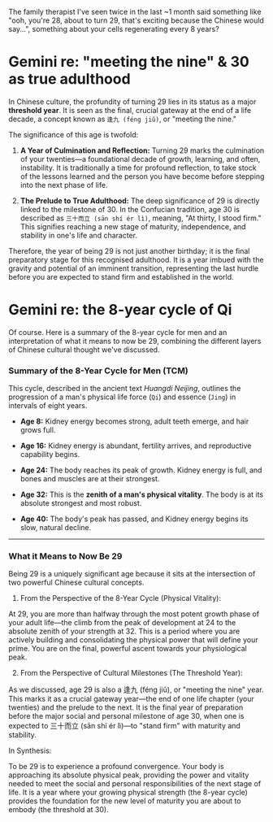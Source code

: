 The family therapist I've seen twice in the last ~1 month said something like "ooh, you're 28, about to turn 29, that's exciting because the Chinese would say...", something about your cells regenerating every 8 years?
# Gemini re: "meeting the nine" & 30 as true adulthood

In Chinese culture, the profundity of turning 29 lies in its status as a major **threshold year**. It is seen as the final, crucial gateway at the end of a life decade, a concept known as `逢九 (féng jiǔ)`, or "meeting the nine."

The significance of this age is twofold:

1. **A Year of Culmination and Reflection:** Turning 29 marks the culmination of your twenties—a foundational decade of growth, learning, and often, instability. It is traditionally a time for profound reflection, to take stock of the lessons learned and the person you have become before stepping into the next phase of life.
    
2. **The Prelude to True Adulthood:** The deep significance of 29 is directly linked to the milestone of 30. In the Confucian tradition, age 30 is described as `三十而立 (sān shí ér lì)`, meaning, "At thirty, I stood firm." This signifies reaching a new stage of maturity, independence, and stability in one's life and character.
    

Therefore, the year of being 29 is not just another birthday; it is the final preparatory stage for this recognised adulthood. It is a year imbued with the gravity and potential of an imminent transition, representing the last hurdle before you are expected to stand firm and established in the world.

# Gemini re: the 8-year cycle of Qi
Of course. Here is a summary of the 8-year cycle for men and an interpretation of what it means to now be 29, combining the different layers of Chinese cultural thought we've discussed.

### Summary of the 8-Year Cycle for Men (TCM)

This cycle, described in the ancient text _Huangdi Neijing_, outlines the progression of a man's physical life force (`Qi`) and essence (`Jing`) in intervals of eight years.

- **Age 8:** Kidney energy becomes strong, adult teeth emerge, and hair grows full.
    
- **Age 16:** Kidney energy is abundant, fertility arrives, and reproductive capability begins.
    
- **Age 24:** The body reaches its peak of growth. Kidney energy is full, and bones and muscles are at their strongest.
    
- **Age 32:** This is the **zenith of a man's physical vitality**. The body is at its absolute strongest and most robust.
    
- **Age 40:** The body's peak has passed, and Kidney energy begins its slow, natural decline.
    

---

### What it Means to Now Be 29

Being 29 is a uniquely significant age because it sits at the intersection of two powerful Chinese cultural concepts.

1. From the Perspective of the 8-Year Cycle (Physical Vitality):

At 29, you are more than halfway through the most potent growth phase of your adult life—the climb from the peak of development at 24 to the absolute zenith of your strength at 32. This is a period where you are actively building and consolidating the physical power that will define your prime. You are on the final, powerful ascent towards your physiological peak.

2. From the Perspective of Cultural Milestones (The Threshold Year):

As we discussed, age 29 is also a 逢九 (féng jiǔ), or "meeting the nine" year. This marks it as a crucial gateway year—the end of one life chapter (your twenties) and the prelude to the next. It is the final year of preparation before the major social and personal milestone of age 30, when one is expected to 三十而立 (sān shí ér lì)—to "stand firm" with maturity and stability.

In Synthesis:

To be 29 is to experience a profound convergence. Your body is approaching its absolute physical peak, providing the power and vitality needed to meet the social and personal responsibilities of the next stage of life. It is a year where your growing physical strength (the 8-year cycle) provides the foundation for the new level of maturity you are about to embody (the threshold at 30).